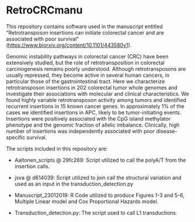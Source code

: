 # RetroCRCmanu
This repository contains software used in the manuscript entitled “Retrotransposon insertions can initiate colorectal cancer and are associated with poor survival” (https://www.biorxiv.org/content/10.1101/443580v1). 

Genomic instability pathways in colorectal cancer (CRC) have been extensively studied, but the role of retrotransposition in colorectal carcinogenesis remains poorly understood. Although retrotransposons are usually repressed, they become active in several human cancers, in particular those of the gastrointestinal tract. Here we characterize retrotransposon insertions in 202 colorectal tumor whole genomes and investigate their associations with molecular and clinical characteristics. We found highly variable retrotransposon activity among tumors and identified recurrent insertions in 15 known cancer genes. In approximately 1% of the cases we identified insertions in APC, likely to be tumor-initiating events. Insertions were positively associated with the CpG island methylator phenotype and the genomic fraction of allelic imbalance. Clinically, high number of insertions was independently associated with poor disease-specific survival.

The scripts included in this repository are: 

* Aaltonen_scripts @ 29fc269: Script utilized to call the polyA/T from the insertion calls. 

* jsva @ d614039: Script utilized to join call the structural variation and used as an input in the transduction_detection.py

* Manuscript_23012019: R Code utilized to produce Figures 1-3 and 5-6, Multiple Linear model and Cox Proportional Hazards model.

* Transduction_detection.py: The script used to call L1 transductions. 
